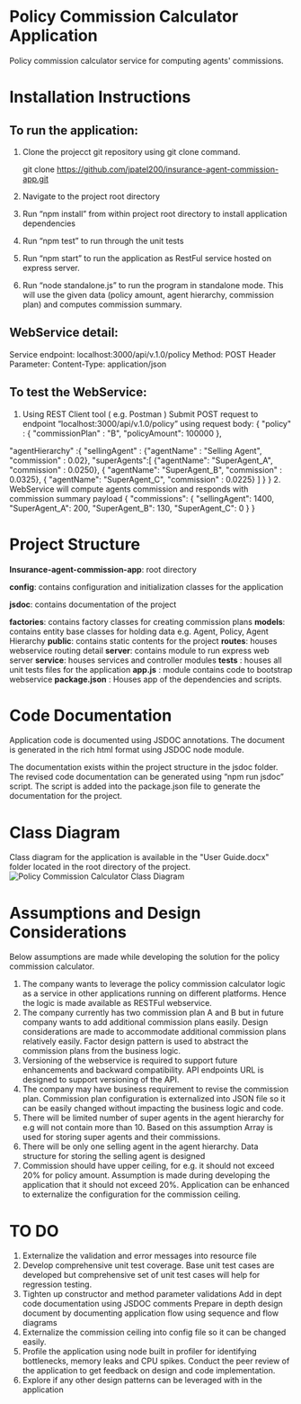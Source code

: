 # Policy Commission Calculator Application
Policy commission calculator service for computing agents' commissions.


# Installation Instructions
## To run the application:

1. Clone the projecct git repository using  git clone command.

	git clone https://github.com/jpatel200/insurance-agent-commission-app.git
	
2. Navigate to the project root directory
3. Run “npm install” from within project root directory to install application dependencies
4. Run “npm test” to run through the unit tests
5. Run “npm start” to run the application as RestFul service hosted on express server.
6. Run “node standalone.js” to run the program in standalone mode. This will use the given data (policy amount, agent hierarchy, commission plan) and computes commission summary.

## WebService detail:

Service endpoint: localhost:3000/api/v.1.0/policy
Method: POST
Header Parameter: Content-Type: application/json

## To test the WebService:

1. Using REST Client tool ( e.g. Postman ) Submit POST request to endpoint “localhost:3000/api/v.1.0/policy” using request body:
{
"policy" : {
"commissionPlan" : "B",
 "policyAmount": 100000
},

 "agentHierarchy" :{
	"sellingAgent" : {"agentName" : "Selling Agent", "commission" : 0.02},
              "superAgents":[
			   {"agentName": "SuperAgent_A", "commission" : 0.0250},
               { "agentName": "SuperAgent_B", "commission" : 0.0325},
			   { "agentName": "SuperAgent_C", "commission" : 0.0225}
			]
	}
  }
2. WebService will compute agents commission and responds with commission summary payload
{
    "commissions": {
        "sellingAgent": 1400,
        "SuperAgent_A": 200,
        "SuperAgent_B": 130,
        "SuperAgent_C": 0
    }
}

# Project Structure

**Insurance-agent-commission-app**: root directory

**config**: contains configuration and initialization classes for the application

**jsdoc**: contains documentation of the project

**factories**: contains factory classes for creating commission plans
**models**: contains entity base classes for holding data e.g. Agent, Policy, Agent Hierarchy
**public**: contains static contents for the project
**routes**: houses webservice routing detail
**server**: contains module to run express web server
**service**: houses services and controller modules
**tests** : houses all unit tests files for the application
**app.js** : module contains code to bootstrap webservice
**package.json** : Houses app of the dependencies and scripts.


# Code Documentation

Application code is documented using JSDOC annotations. The document is generated in the rich html format using JSDOC node module. 

The documentation exists within the project structure in the jsdoc folder. The revised code documentation can be generated using “npm run jsdoc” script. The script is added into the package.json file to generate the documentation for the project.

 




# Class Diagram
Class diagram for the application is available in the "User Guide.docx" folder located in the root directory of the project.
![Policy Commission Calculator Class Diagram](https://github.com/jpatel200/insurance-agent-commission-app/ClassDiagram.jpg)

 
# Assumptions and Design Considerations

Below assumptions are made while developing the solution for the policy commission calculator.
1. The company wants to leverage the policy commission calculator logic as a service in other applications running on different platforms. Hence the logic is made available as RESTFul webservice.
2. The company currently has two commission plan A and B but in future company wants to add additional commission plans easily. Design considerations are made to accommodate additional commission plans relatively easily. Factor design pattern is used to abstract the commission plans from the business logic.
3. Versioning of the webservice is required to support future enhancements and backward compatibility. API endpoints URL is designed to support versioning of the API.
4. The company may have business requirement to revise the commission plan. Commission plan configuration is externalized into JSON file so it can be easily changed without impacting the business logic and code.
5. There will be limited number of super agents in the agent hierarchy for e.g will not contain more than 10. Based on this assumption Array is used for storing super agents and their commissions.
6. There will be only one selling agent in the agent hierarchy. Data structure for storing the selling agent is designed
7. Commission should have upper ceiling, for e.g. it should not exceed 20% for policy amount. Assumption is made during developing the application that it should not exceed 20%. Application can be enhanced to externalize the configuration for the commission ceiling.


# TO DO

1. Externalize the validation and error messages into resource file
2. Develop comprehensive unit test coverage. Base unit test cases are developed but comprehensive set of unit test cases will help for regression testing.
3. Tighten up constructor and method parameter validations
Add in dept code documentation using JSDOC comments
Prepare in depth design document by documenting application flow using sequence and flow diagrams
4. Externalize the commission ceiling into config file so it can be changed easily.
5. Profile the application using node built in profiler for identifying bottlenecks, memory leaks and CPU spikes.
Conduct the peer review of the application to get feedback on design and code implementation.
6. Explore if any other design patterns can be leveraged with in the application
